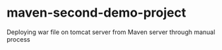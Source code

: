 # maven-second-demo-project
Deploying war file on tomcat server from Maven server through manual process
